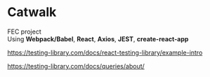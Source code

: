 # Catwalk
FEC project <br>
Using **Webpack/Babel**, **React**, **Axios**, **JEST**, **create-react-app**

https://testing-library.com/docs/react-testing-library/example-intro

https://testing-library.com/docs/queries/about/